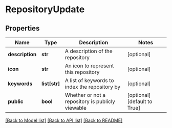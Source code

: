 # RepositoryUpdate

## Properties
Name | Type | Description | Notes
------------ | ------------- | ------------- | -------------
**description** | **str** | A description of the repository | [optional] 
**icon** | **str** | An icon to represent this repository | [optional] 
**keywords** | **list[str]** | A list of keywords to index the repository by | [optional] 
**public** | **bool** | Whether or not a repository is publicly viewable | [optional] [default to True]

[[Back to Model list]](../README.md#documentation-for-models) [[Back to API list]](../README.md#documentation-for-api-endpoints) [[Back to README]](../README.md)



